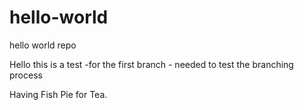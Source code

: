 # hello-world
hello world repo

Hello this is a test -for the first branch -  needed to test the branching process

Having Fish Pie for Tea.
